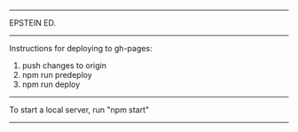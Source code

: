 -------------------------------------------------------------------------------

EPSTEIN ED.

-------------------------------------------------------------------------------

Instructions for deploying to gh-pages:

1. push changes to origin
2. npm run predeploy
3. npm run deploy

-------------------------------------------------------------------------------

To start a local server, run "npm start"

-------------------------------------------------------------------------------